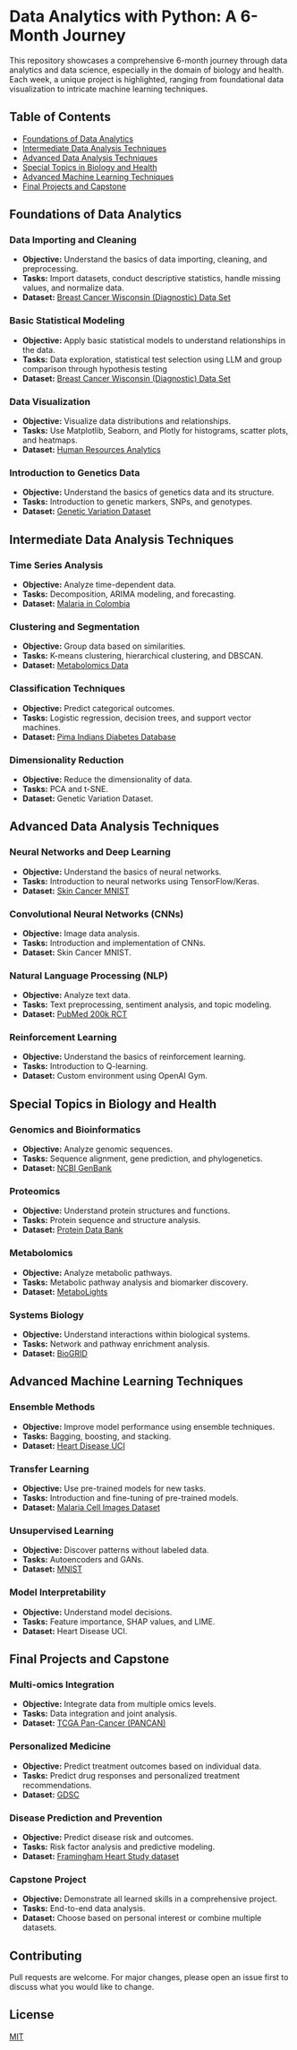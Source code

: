 # Data Analytics with Python: A 6-Month Journey

This repository showcases a comprehensive 6-month journey through data analytics and data science, especially in the domain of biology and health. Each week, a unique project is highlighted, ranging from foundational data visualization to intricate machine learning techniques.

## Table of Contents

- [Foundations of Data Analytics](#month-1-foundations-of-data-analytics)
- [Intermediate Data Analysis Techniques](#month-2-intermediate-data-analysis-techniques)
- [Advanced Data Analysis Techniques](#month-3-advanced-data-analysis-techniques)
- [Special Topics in Biology and Health](#month-4-special-topics-in-biology-and-health)
- [Advanced Machine Learning Techniques](#month-5-advanced-machine-learning-techniques)
- [Final Projects and Capstone](#month-6-final-projects-and-capstone)

## Foundations of Data Analytics

### Data Importing and Cleaning
- **Objective:** Understand the basics of data importing, cleaning, and preprocessing.
- **Tasks:** Import datasets, conduct descriptive statistics, handle missing values, and normalize data.
- **Dataset:** [Breast Cancer Wisconsin (Diagnostic) Data Set](https://www.kaggle.com/uciml/breast-cancer-wisconsin-data)

### Basic Statistical Modeling
- **Objective:** Apply basic statistical models to understand relationships in the data.
- **Tasks:** Data exploration, statistical test selection using LLM and group comparison through hypothesis testing
- **Dataset:** [Breast Cancer Wisconsin (Diagnostic) Data Set](https://www.kaggle.com/uciml/breast-cancer-wisconsin-data)

### Data Visualization
- **Objective:** Visualize data distributions and relationships.
- **Tasks:** Use Matplotlib, Seaborn, and Plotly for histograms, scatter plots, and heatmaps.
- **Dataset:** [Human Resources Analytics](https://www.kaggle.com/ludobenistant/hr-analytics)

### Introduction to Genetics Data
- **Objective:** Understand the basics of genetics data and its structure.
- **Tasks:** Introduction to genetic markers, SNPs, and genotypes.
- **Dataset:** [Genetic Variation Dataset](https://www.kaggle.com/c/msk-redefining-cancer-treatment/data)

## Intermediate Data Analysis Techniques

###  Time Series Analysis
- **Objective:** Analyze time-dependent data.
- **Tasks:** Decomposition, ARIMA modeling, and forecasting.
- **Dataset:** [Malaria in Colombia](https://www.kaggle.com/rpizarrog/weekly-malaria-cases-in-colombia-1960-to-2001)

###  Clustering and Segmentation
- **Objective:** Group data based on similarities.
- **Tasks:** K-means clustering, hierarchical clustering, and DBSCAN.
- **Dataset:** [Metabolomics Data](https://www.ebi.ac.uk/metabolights/)

###  Classification Techniques
- **Objective:** Predict categorical outcomes.
- **Tasks:** Logistic regression, decision trees, and support vector machines.
- **Dataset:** [Pima Indians Diabetes Database](https://www.kaggle.com/uciml/pima-indians-diabetes-database)

### Dimensionality Reduction
- **Objective:** Reduce the dimensionality of data.
- **Tasks:** PCA and t-SNE.
- **Dataset:** Genetic Variation Dataset.

## Advanced Data Analysis Techniques

### Neural Networks and Deep Learning
- **Objective:** Understand the basics of neural networks.
- **Tasks:** Introduction to neural networks using TensorFlow/Keras.
- **Dataset:** [Skin Cancer MNIST](https://www.kaggle.com/kmader/skin-cancer-mnist-ham10000)

### Convolutional Neural Networks (CNNs)
- **Objective:** Image data analysis.
- **Tasks:** Introduction and implementation of CNNs.
- **Dataset:** Skin Cancer MNIST.

### Natural Language Processing (NLP)
- **Objective:** Analyze text data.
- **Tasks:** Text preprocessing, sentiment analysis, and topic modeling.
- **Dataset:** [PubMed 200k RCT](https://www.kaggle.com/fakenewschallenge1/pubmed-200k-rct)

### Reinforcement Learning
- **Objective:** Understand the basics of reinforcement learning.
- **Tasks:** Introduction to Q-learning.
- **Dataset:** Custom environment using OpenAI Gym.

## Special Topics in Biology and Health

### Genomics and Bioinformatics
- **Objective:** Analyze genomic sequences.
- **Tasks:** Sequence alignment, gene prediction, and phylogenetics.
- **Dataset:** [NCBI GenBank](https://www.ncbi.nlm.nih.gov/genbank/)

### Proteomics
- **Objective:** Understand protein structures and functions.
- **Tasks:** Protein sequence and structure analysis.
- **Dataset:** [Protein Data Bank](https://www.rcsb.org/)

### Metabolomics
- **Objective:** Analyze metabolic pathways.
- **Tasks:** Metabolic pathway analysis and biomarker discovery.
- **Dataset:** [MetaboLights](https://www.ebi.ac.uk/metabolights/)

### Systems Biology
- **Objective:** Understand interactions within biological systems.
- **Tasks:** Network and pathway enrichment analysis.
- **Dataset:** [BioGRID](https://thebiogrid.org/)

## Advanced Machine Learning Techniques

### Ensemble Methods
- **Objective:** Improve model performance using ensemble techniques.
- **Tasks:** Bagging, boosting, and stacking.
- **Dataset:** [Heart Disease UCI](https://www.kaggle.com/ronitf/heart-disease-uci)

### Transfer Learning
- **Objective:** Use pre-trained models for new tasks.
- **Tasks:** Introduction and fine-tuning of pre-trained models.
- **Dataset:** [Malaria Cell Images Dataset](https://www.kaggle.com/iarunava/cell-images-for-detecting-malaria)

### Unsupervised Learning
- **Objective:** Discover patterns without labeled data.
- **Tasks:** Autoencoders and GANs.
- **Dataset:** [MNIST](https://www.kaggle.com/c/digit-recognizer/data)

### Model Interpretability
- **Objective:** Understand model decisions.
- **Tasks:** Feature importance, SHAP values, and LIME.
- **Dataset:** Heart Disease UCI.

## Final Projects and Capstone

### Multi-omics Integration
- **Objective:** Integrate data from multiple omics levels.
- **Tasks:** Data integration and joint analysis.
- **Dataset:** [TCGA Pan-Cancer (PANCAN)](https://www.cbioportal.org/)

### Personalized Medicine
- **Objective:** Predict treatment outcomes based on individual data.
- **Tasks:** Predict drug responses and personalized treatment recommendations.
- **Dataset:** [GDSC](https://www.cancerrxgene.org/)

### Disease Prediction and Prevention
- **Objective:** Predict disease risk and outcomes.
- **Tasks:** Risk factor analysis and predictive modeling.
- **Dataset:** [Framingham Heart Study dataset](https://www.kaggle.com/amanajmera1/framingham-heart-study-dataset)

### Capstone Project
- **Objective:** Demonstrate all learned skills in a comprehensive project.
- **Tasks:** End-to-end data analysis.
- **Dataset:** Choose based on personal interest or combine multiple datasets.

## Contributing

Pull requests are welcome. For major changes, please open an issue first to discuss what you would like to change.

## License

[MIT](https://choosealicense.com/licenses/mit/)
